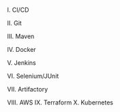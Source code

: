 I. CI/CD

II. Git

III. Maven

IV. Docker

V. Jenkins

VI. Selenium/JUnit

VII. Artifactory

VIII. AWS
IX. Terraform
X. Kubernetes
